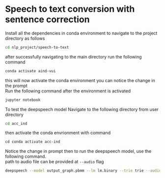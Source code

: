 # Speech to text conversion with sentence correction
Install all the dependencies in conda environment
to navigate to the project directory as follows
```bash
cd nlp_project/speech-to-text
```
after successfully navigating to the main directory run the following command
```bash
conda activate aind-vui
```
this will now activate the conda environment
you can notice the change in the prompt <br/>
Run the following command after the environment is activated
```bash
jupyter notebook
```
To test the deepspeech model
Navigate to the following directory from user directory
```bash
cd acc_ind
```
then activate the conda envrionment with command
```ps
cd conda activate acc-ind
```
Notice the change in prompt
then to run the deepspeech model, use the following command. <br/>
path to audio file can be provided at ```--audio``` flag
```bash
deepspeech --model output_graph.pbmm --lm lm.binary --trie trie --audio sample-5.wav
```
